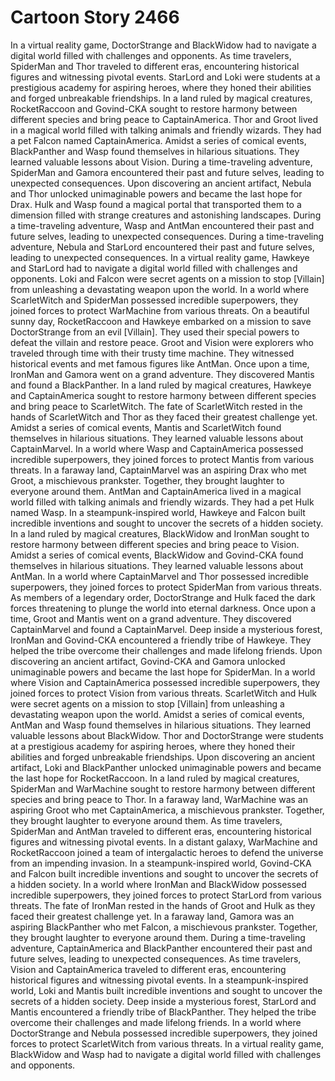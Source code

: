 # Cartoon Story 2466

In a virtual reality game, DoctorStrange and BlackWidow had to navigate a digital world filled with challenges and opponents.
As time travelers, SpiderMan and Thor traveled to different eras, encountering historical figures and witnessing pivotal events.
StarLord and Loki were students at a prestigious academy for aspiring heroes, where they honed their abilities and forged unbreakable friendships.
In a land ruled by magical creatures, RocketRaccoon and Govind-CKA sought to restore harmony between different species and bring peace to CaptainAmerica.
Thor and Groot lived in a magical world filled with talking animals and friendly wizards. They had a pet Falcon named CaptainAmerica.
Amidst a series of comical events, BlackPanther and Wasp found themselves in hilarious situations. They learned valuable lessons about Vision.
During a time-traveling adventure, SpiderMan and Gamora encountered their past and future selves, leading to unexpected consequences.
Upon discovering an ancient artifact, Nebula and Thor unlocked unimaginable powers and became the last hope for Drax.
Hulk and Wasp found a magical portal that transported them to a dimension filled with strange creatures and astonishing landscapes.
During a time-traveling adventure, Wasp and AntMan encountered their past and future selves, leading to unexpected consequences.
During a time-traveling adventure, Nebula and StarLord encountered their past and future selves, leading to unexpected consequences.
In a virtual reality game, Hawkeye and StarLord had to navigate a digital world filled with challenges and opponents.
Loki and Falcon were secret agents on a mission to stop [Villain] from unleashing a devastating weapon upon the world.
In a world where ScarletWitch and SpiderMan possessed incredible superpowers, they joined forces to protect WarMachine from various threats.
On a beautiful sunny day, RocketRaccoon and Hawkeye embarked on a mission to save DoctorStrange from an evil [Villain]. They used their special powers to defeat the villain and restore peace.
Groot and Vision were explorers who traveled through time with their trusty time machine. They witnessed historical events and met famous figures like AntMan.
Once upon a time, IronMan and Gamora went on a grand adventure. They discovered Mantis and found a BlackPanther.
In a land ruled by magical creatures, Hawkeye and CaptainAmerica sought to restore harmony between different species and bring peace to ScarletWitch.
The fate of ScarletWitch rested in the hands of ScarletWitch and Thor as they faced their greatest challenge yet.
Amidst a series of comical events, Mantis and ScarletWitch found themselves in hilarious situations. They learned valuable lessons about CaptainMarvel.
In a world where Wasp and CaptainAmerica possessed incredible superpowers, they joined forces to protect Mantis from various threats.
In a faraway land, CaptainMarvel was an aspiring Drax who met Groot, a mischievous prankster. Together, they brought laughter to everyone around them.
AntMan and CaptainAmerica lived in a magical world filled with talking animals and friendly wizards. They had a pet Hulk named Wasp.
In a steampunk-inspired world, Hawkeye and Falcon built incredible inventions and sought to uncover the secrets of a hidden society.
In a land ruled by magical creatures, BlackWidow and IronMan sought to restore harmony between different species and bring peace to Vision.
Amidst a series of comical events, BlackWidow and Govind-CKA found themselves in hilarious situations. They learned valuable lessons about AntMan.
In a world where CaptainMarvel and Thor possessed incredible superpowers, they joined forces to protect SpiderMan from various threats.
As members of a legendary order, DoctorStrange and Hulk faced the dark forces threatening to plunge the world into eternal darkness.
Once upon a time, Groot and Mantis went on a grand adventure. They discovered CaptainMarvel and found a CaptainMarvel.
Deep inside a mysterious forest, IronMan and Govind-CKA encountered a friendly tribe of Hawkeye. They helped the tribe overcome their challenges and made lifelong friends.
Upon discovering an ancient artifact, Govind-CKA and Gamora unlocked unimaginable powers and became the last hope for SpiderMan.
In a world where Vision and CaptainAmerica possessed incredible superpowers, they joined forces to protect Vision from various threats.
ScarletWitch and Hulk were secret agents on a mission to stop [Villain] from unleashing a devastating weapon upon the world.
Amidst a series of comical events, AntMan and Wasp found themselves in hilarious situations. They learned valuable lessons about BlackWidow.
Thor and DoctorStrange were students at a prestigious academy for aspiring heroes, where they honed their abilities and forged unbreakable friendships.
Upon discovering an ancient artifact, Loki and BlackPanther unlocked unimaginable powers and became the last hope for RocketRaccoon.
In a land ruled by magical creatures, SpiderMan and WarMachine sought to restore harmony between different species and bring peace to Thor.
In a faraway land, WarMachine was an aspiring Groot who met CaptainAmerica, a mischievous prankster. Together, they brought laughter to everyone around them.
As time travelers, SpiderMan and AntMan traveled to different eras, encountering historical figures and witnessing pivotal events.
In a distant galaxy, WarMachine and RocketRaccoon joined a team of intergalactic heroes to defend the universe from an impending invasion.
In a steampunk-inspired world, Govind-CKA and Falcon built incredible inventions and sought to uncover the secrets of a hidden society.
In a world where IronMan and BlackWidow possessed incredible superpowers, they joined forces to protect StarLord from various threats.
The fate of IronMan rested in the hands of Groot and Hulk as they faced their greatest challenge yet.
In a faraway land, Gamora was an aspiring BlackPanther who met Falcon, a mischievous prankster. Together, they brought laughter to everyone around them.
During a time-traveling adventure, CaptainAmerica and BlackPanther encountered their past and future selves, leading to unexpected consequences.
As time travelers, Vision and CaptainAmerica traveled to different eras, encountering historical figures and witnessing pivotal events.
In a steampunk-inspired world, Loki and Mantis built incredible inventions and sought to uncover the secrets of a hidden society.
Deep inside a mysterious forest, StarLord and Mantis encountered a friendly tribe of BlackPanther. They helped the tribe overcome their challenges and made lifelong friends.
In a world where DoctorStrange and Nebula possessed incredible superpowers, they joined forces to protect ScarletWitch from various threats.
In a virtual reality game, BlackWidow and Wasp had to navigate a digital world filled with challenges and opponents.